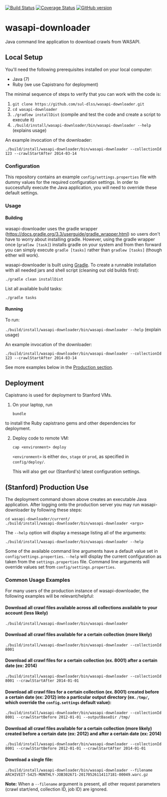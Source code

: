 [![Build Status](https://travis-ci.org/sul-dlss/wasapi-downloader.svg?branch=master)](https://travis-ci.org/sul-dlss/wasapi-downloader)
[![Coverage Status](https://coveralls.io/repos/github/sul-dlss/wasapi-downloader/badge.svg?branch=master)](https://coveralls.io/github/sul-dlss/wasapi-downloader?branch=master)
[![GitHub version](https://badge.fury.io/gh/sul-dlss%2Fwasapi-downloader.svg)](https://badge.fury.io/gh/sul-dlss%2Fwasapi-downloader)

# wasapi-downloader
Java command line application to download crawls from WASAPI.

## Local Setup

You'll need the following prerequisites installed on your local computer:

- Java (7)
- Ruby (we use Capistrano for deployment)

The minimal sequence of steps to verify that you can work with the code is:

1. `git clone https://github.com/sul-dlss/wasapi-downloader.git`
2. `cd wasapi-downloader`
3. `./gradlew installDist`  (compile and test the code and create a script to execute it)
4. `./build/install/wasapi-downloader/bin/wasapi-downloader --help` (explains usage)

An example invocation of the downloader:
```
./build/install/wasapi-downloader/bin/wasapi-downloader --collectionId 123 --crawlStartAfter 2014-03-14
```

### Configuration

This repository contains an example `config/settings.properties` file with dummy values for the required configuration settings. In order to successfully execute the Java application, you will need to override these default settings.

### Usage

#### Building

wasapi-downloader uses the gradle wrapper (https://docs.gradle.org/3.3/userguide/gradle_wrapper.html) so users don't have to worry about installing gradle.  However, using the gradle wrapper once (`gradlew [task]`) installs gradle on your system and from then forward you can simply execute `gradle [tasks]` rather than `gradlew [tasks]` (though either will work).


wasapi-downloader is built using [Gradle](https://gradle.org/docs).  To create a runnable installation with all needed jars and shell script (cleaning out old builds first):

`./gradle clean installDist`

List all available build tasks:

`./gradle tasks`

#### Running

To run:

`./build/install/wasapi-downloader/bin/wasapi-downloader --help` (explain usage)

An example invocation of the downloader:
```
./build/install/wasapi-downloader/bin/wasapi-downloader --collectionId 123 --crawlStartAfter 2014-03-14
```

See more examples below in the [Production section](#stanford-production-use).

## Deployment

Capistrano is used for deployment to Stanford VMs.

1. On your laptop, run

    `bundle`

  to install the Ruby capistrano gems and other dependencies for deployment.

2. Deploy code to remote VM:

    `cap <environment> deploy`

   `<environment>` is either `dev`, `stage` or `prod`, as specified in `config/deploy/`.

   This will also get our (Stanford's) latest configuration settings.

## (Stanford) Production Use

The deployment command shown above creates an executable Java application. After logging onto the production server you may run wasapi-downloader by following these steps:
```
cd wasapi-downloader/current/
./build/install/wasapi-downloader/bin/wasapi-downloader <args>
```

The `--help` option will display a message listing all of the arguments:

`./build/install/wasapi-downloader/bin/wasapi-downloader --help`

Some of the available command line arguments have a default value set in `config/settings.properties`. `--help` will display the current configuration as taken from the `settings.properties` file. Command line arguments will override values set from `config/settings.properties`.

### Common Usage Examples

For many users of the production instance of wasapi-downloader, the following examples will be relevant/helpful:

#### Download all crawl files available across all collections available to your account (less likely)

`./build/install/wasapi-downloader/bin/wasapi-downloader`

#### Download all crawl files available for a certain collection (more likely)

`./build/install/wasapi-downloader/bin/wasapi-downloader --collectionId 8001`

#### Download all crawl files for a certain collection (ex. 8001) after a certain date (ex: 2014)

`./build/install/wasapi-downloader/bin/wasapi-downloader --collectionId 8001 --crawlStartAfter 2014-01-01`

#### Download all crawl files for a certain collection (ex. 8001) created before a certain date (ex: 2012) into a particular output directory (ex. `/tmp/`, which override the `config.settings` default value):

`./build/install/wasapi-downloader/bin/wasapi-downloader --collectionId 8001 --crawlStartBefore 2012-01-01 --outputBaseDir /tmp/`

#### Download all crawl files available for a certain collection (more likely) created before a certain date (ex: 2012) and after a certain date (ex: 2014)

`./build/install/wasapi-downloader/bin/wasapi-downloader --collectionId 8001 --crawlStartBefore 2012-01-01 --crawlStartAfter 2014-01-01`

#### Download a single file:

`./build/install/wasapi-downloader/bin/wasapi-downloader --filename ARCHIVEIT-5425-MONTHLY-JOB302671-20170526114117181-00049.warc.gz`

**Note:** When a `--filename` argument is present, all other request parameters (crawl start/end, collection ID, job ID) are ignored.
